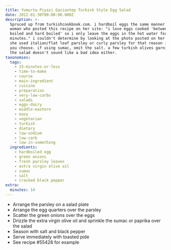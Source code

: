 ```yaml
---
title: Yumurta Piyazi Gaziantep Turkish Style Egg Salad
date: 2012-01-30T00:00:00.000Z
description: >-
  Spruced up from turkishcookbook.com. i hardboil eggs the same manner as the
  woman who posted this recipe on her site: "i love eggs cooked 'between soft
  boiled and hard boiled' so i only leave the eggs in the hot water for 4
  minutes." i couldn't determine by looking at the photo posted on her site if
  she used italian/flat leaf parsley or curly parsley for that reason i'll let
  you choose. if using sumac, omit the salt. a few turkish olives garnished over
  the salad doesn't sound like a bad idea either.
taxonomies:
  tags:
    - 15-minutes-or-less
    - time-to-make
    - course
    - main-ingredient
    - cuisine
    - preparation
    - very-low-carbs
    - salads
    - eggs-dairy
    - middle-eastern
    - easy
    - vegetarian
    - turkish
    - dietary
    - low-sodium
    - low-carb
    - low-in-something
  ingredients:
    - hardboiled egg
    - green onions
    - fresh parsley leaves
    - extra virgin olive oil
    - sumac
    - salt
    - cracked black pepper
extra:
  minutes: 14
---
```

 - Arrange the parsley on a salad plate
 - Arrange the egg quarters over the parsley
 - Scatter the green onions over the eggs
 - Drizzle the extra virgin olive oil and sprinkle the sumac or paprika over the salad
 - Season with salt and black pepper
 - Serve immediately with toasted pide
 - See recipe #55428 for example
